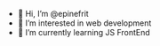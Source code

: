 - 👋 Hi, I’m @epinefrit
- 👀 I’m interested in web development
- 🌱 I’m currently learning JS FrontEnd

<!---
epinefrit/epinefrit is a ✨ special ✨ repository because its `README.md` (this file) appears on your GitHub profile.
You can click the Preview link to take a look at your changes.
--->
